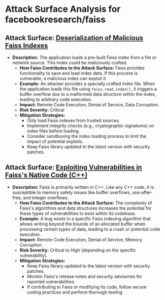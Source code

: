 # Attack Surface Analysis for facebookresearch/faiss

## Attack Surface: [Deserialization of Malicious Faiss Indexes](./attack_surfaces/deserialization_of_malicious_faiss_indexes.md)

*   **Description:**  The application loads a pre-built Faiss index from a file or network source. This index could be maliciously crafted.
    *   **How Faiss Contributes to the Attack Surface:** Faiss provides functionality to save and load index data. If this process is vulnerable, a malicious index can exploit it.
    *   **Example:** An attacker provides a specially crafted index file. When the application loads this file using `faiss.read_index()`, it triggers a buffer overflow due to a malformed data structure within the index, leading to arbitrary code execution.
    *   **Impact:** Remote Code Execution, Denial of Service, Data Corruption.
    *   **Risk Severity:** Critical
    *   **Mitigation Strategies:**
        *   Only load Faiss indexes from trusted sources.
        *   Implement integrity checks (e.g., cryptographic signatures) on index files before loading.
        *   Consider sandboxing the index loading process to limit the impact of potential exploits.
        *   Keep Faiss library updated to the latest version with security patches.

## Attack Surface: [Exploiting Vulnerabilities in Faiss's Native Code (C++)](./attack_surfaces/exploiting_vulnerabilities_in_faiss's_native_code__c++_.md)

*   **Description:** Faiss is primarily written in C++. Like any C++ code, it is susceptible to memory safety issues like buffer overflows, use-after-free, and integer overflows.
    *   **How Faiss Contributes to the Attack Surface:** The complexity of Faiss's algorithms and data structures increases the potential for these types of vulnerabilities to exist within its codebase.
    *   **Example:** A bug exists in a specific Faiss indexing algorithm that allows writing beyond the bounds of an allocated buffer when processing certain types of data, leading to a crash or potential code execution.
    *   **Impact:** Remote Code Execution, Denial of Service, Memory Corruption.
    *   **Risk Severity:** Critical to High (depending on the specific vulnerability).
    *   **Mitigation Strategies:**
        *   Keep Faiss library updated to the latest version with security patches.
        *   Monitor Faiss's release notes and security advisories for reported vulnerabilities.
        *   If contributing to Faiss or modifying its code, follow secure coding practices and perform thorough testing.

